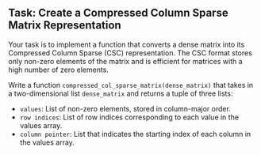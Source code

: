 ## Task: Create a Compressed Column Sparse Matrix Representation

Your task is to implement a function that converts a dense matrix into its Compressed Column Sparse (CSC) representation. The CSC format stores only non-zero elements of the matrix and is efficient for matrices with a high number of zero elements.

Write a function `compressed_col_sparse_matrix(dense_matrix)` that takes in a two-dimensional list `dense_matrix` and returns a tuple of three lists:

- `values`: List of non-zero elements, stored in column-major order.
- `row indices`: List of row indices corresponding to each value in the values array.
- `column pointer`: List that indicates the starting index of each column in the values array.

    
